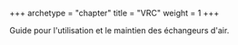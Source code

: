 +++
archetype = "chapter"
title = "VRC"
weight = 1 
+++

Guide pour l'utilisation et le maintien  des échangeurs d'air.
